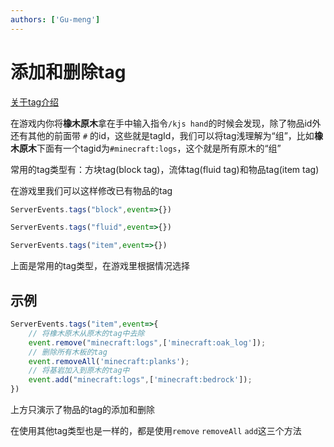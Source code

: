 ```yaml
---
authors: ['Gu-meng']
---
```

# 添加和删除tag

[关于tag介绍](../Digression/Tag.md)

在游戏内你将**橡木原木**拿在手中输入指令`/kjs hand`的时候会发现，除了物品id外还有其他的前面带 `#` 的id，这些就是tagId，我们可以将tag浅理解为“组”，比如**橡木原木**下面有一个tagid为`#minecraft:logs`，这个就是所有原木的“组”

常用的tag类型有：方块tag(block tag)，流体tag(fluid tag)和物品tag(item tag)

在游戏里我们可以这样修改已有物品的tag
```js
ServerEvents.tags("block",event=>{})

ServerEvents.tags("fluid",event=>{})

ServerEvents.tags("item",event=>{})
```
上面是常用的tag类型，在游戏里根据情况选择

## 示例
```js
ServerEvents.tags("item",event=>{
    // 将橡木原木从原木的tag中去除
    event.remove("minecraft:logs",['minecraft:oak_log']);
    // 删除所有木板的tag
    event.removeAll('minecraft:planks');
    // 将基岩加入到原木的tag中
    event.add("minecraft:logs",['minecraft:bedrock']);
})
```
上方只演示了物品的tag的添加和删除

在使用其他tag类型也是一样的，都是使用`remove` `removeAll` `add`这三个方法